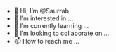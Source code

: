 - 👋 Hi, I’m @Saurrab
- 👀 I’m interested in ...
- 🌱 I’m currently learning ...
- 💞️ I’m looking to collaborate on ...
- 📫 How to reach me ...

<!---
Saurrab/Saurrab is a ✨ special ✨ repository because its `README.md` (this file) appears on your GitHub profile.
You can click the Preview link to take a look at your changes.
--->
